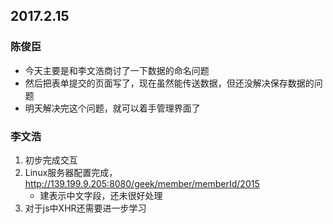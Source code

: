 ## 2017.2.15
### 陈俊臣
- 今天主要是和李文浩商讨了一下数据的命名问题
- 然后把表单提交的页面写了，现在虽然能传送数据，但还没解决保存数据的问题
- 明天解决完这个问题，就可以着手管理界面了

###  李文浩
1. 初步完成交互
2. Linux服务器配置完成，http://139.199.9.205:8080/geek/member/memberId/2015
    - 建表示中文字段，还未很好处理
3. 对于js中XHR还需要进一步学习
